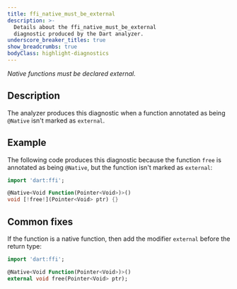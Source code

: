 ```yaml
---
title: ffi_native_must_be_external
description: >-
  Details about the ffi_native_must_be_external
  diagnostic produced by the Dart analyzer.
underscore_breaker_titles: true
show_breadcrumbs: true
bodyClass: highlight-diagnostics
---
```


_Native functions must be declared external._

## Description

The analyzer produces this diagnostic when a function annotated as being
`@Native` isn't marked as `external`.

## Example

The following code produces this diagnostic because the function `free` is
annotated as being `@Native`, but the function isn't marked as `external`:

```dart
import 'dart:ffi';

@Native<Void Function(Pointer<Void>)>()
void [!free!](Pointer<Void> ptr) {}
```

## Common fixes

If the function is a native function, then add the modifier `external`
before the return type:

```dart
import 'dart:ffi';

@Native<Void Function(Pointer<Void>)>()
external void free(Pointer<Void> ptr);
```

